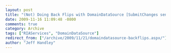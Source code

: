 ```yaml
---
layout: post
title: "(Not) Doing Back Flips with DomainDataSource [SubmitChanges sends user to first page]"
date: 2009-11-16 11:09:48 -0800
comments: true
category: Archive
tags: ["RIAServices", "DomainDataSource"]
redirect_from: ["/archive/2009/11/21/domaindatasource-backflips.aspx/"]
author: "Jeff Handley"
---
```



